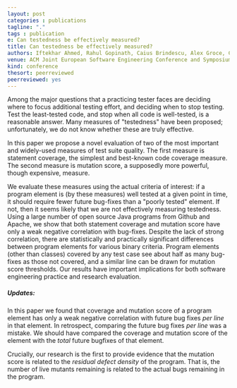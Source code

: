 ```yaml
---
layout: post
categories : publications
tagline: "."
tags : publication
e: Can testedness be effectively measured? 
title: Can testedness be effectively measured?
authors: Iftekhar Ahmed, Rahul Gopinath, Caius Brindescu, Alex Groce, Carlos Jensen
venue: ACM Joint European Software Engineering Conference and Symposium on the Foundations of Software Engineering (ESEC/FSE)
kind: conference
thesort: peerreviewed
peerreviewed: yes
---
```


Among the major questions that a practicing tester faces are deciding where to
focus additional testing effort, and deciding when to stop testing. Test the
least-tested code, and stop when all code is well-tested, is a reasonable
answer. Many measures of "testedness" have been proposed; unfortunately, we do
not know whether these are truly effective.

In this paper we propose a novel evaluation of two of the most important and
widely-used measures of test suite quality. The first measure is statement
coverage, the simplest and best-known code coverage measure. The second measure
is mutation score, a supposedly more powerful, though expensive, measure.

We evaluate these measures using the actual criteria of interest: if a program
element is (by these measures) well tested at a given point in time, it should
require fewer future bug-fixes than a "poorly tested" element. If not, then it
seems likely that we are not effectively measuring testedness. Using a large
number of open source Java programs from Github and Apache, we show that both
statement coverage and mutation score have only a weak negative correlation with
bug-fixes. Despite the lack of strong correlation, there are statistically and
practically significant differences between program elements for various binary
criteria. Program elements (other than classes) covered by any test case see
about half as many bug-fixes as those not covered, and a similar line can be
drawn for mutation score thresholds. Our results have important implications for
both software engineering practice and research evaluation.

##### Updates:

In this paper we found that coverage and mutation score of a program element has
only a weak negative correlation with future bug fixes *per line* in that
element. In retrospect, comparing the future bug fixes *per line* was a mistake.
We should have compared the coverage and mutation score of the element with the
*total* future bugfixes of that element.

Crucially, our research is the first to provide evidence that the mutation
score is related to the _residual defect density_ of the program. That is, the
number of live mutants remaining is related to the actual bugs remaining in the
program.

[<em class="fa fa-book fa-lg" aria-hidden="true"></em>](/resources/fse2016/ahmed2016can.pdf "paper")
[<em class="fa fa-bookmark-o fa-lg" aria-hidden="true"></em>](https://raw.githubusercontent.com/rahulgopinath/rahulgopinath.github.io/master/resources/fse2016/ahmed2016can.bib "reference")
[<em class="fa fa-desktop" aria-hidden="true"></em>](https://speakerdeck.com/ahmedi/can-testedness-be-effectively-measured "presentation")


